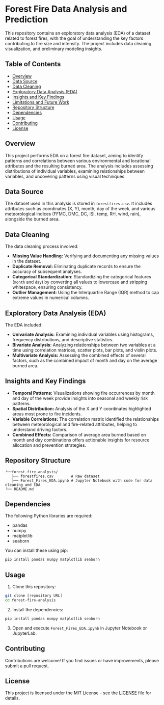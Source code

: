 # Forest Fire Data Analysis and Prediction

This repository contains an exploratory data analysis (EDA) of a dataset related to forest fires, with the goal of understanding the key factors contributing to fire size and intensity. The project includes data cleaning, visualization, and preliminary modeling insights.

## Table of Contents

- [Overview](#overview)
- [Data Source](#data-source)
- [Data Cleaning](#data-cleaning)
- [Exploratory Data Analysis (EDA)](#exploratory-data-analysis-eda)
- [Insights and Key Findings](#insights-and-key-findings)
- [Limitations and Future Work](#limitations-and-future-work)
- [Repository Structure](#repository-structure)
- [Dependencies](#dependencies)
- [Usage](#usage)
- [Contributing](#contributing)
- [License](#license)

## Overview

This project performs EDA on a forest fire dataset, aiming to identify patterns and correlations between various environmental and locational attributes and the resulting burned area. The analysis includes assessing distributions of individual variables, examining relationships between variables, and uncovering patterns using visual techniques.

## Data Source

The dataset used in this analysis is stored in `forestfires.csv`. It includes attributes such as coordinates (X, Y), month, day of the week, and various meteorological indices (FFMC, DMC, DC, ISI, temp, RH, wind, rain), alongside the burned area.

## Data Cleaning

The data cleaning process involved:

*   **Missing Value Handling:** Verifying and documenting any missing values in the dataset.
*   **Duplicate Removal:** Eliminating duplicate records to ensure the accuracy of subsequent analyses.
*   **Categorical Standardization:** Standardizing the categorical features (`month` and `day`) by converting all values to lowercase and stripping whitespace, ensuring consistency.
*   **Outlier Management:** Using the Interquartile Range (IQR) method to cap extreme values in numerical columns.

## Exploratory Data Analysis (EDA)

The EDA included:

*   **Univariate Analysis:**  Examining individual variables using histograms, frequency distributions, and descriptive statistics.
*   **Bivariate Analysis:** Analyzing relationships between two variables at a time using correlation matrices, scatter plots, bar plots, and violin plots.
*   **Multivariate Analysis:** Assessing the combined effects of several factors, such as the combined impact of month and day on the average burned area.

## Insights and Key Findings

*   **Temporal Patterns:** Visualizations showing fire occurrences by month and day of the week provide insights into seasonal and weekly risk patterns.
*   **Spatial Distribution:** Analysis of the X and Y coordinates highlighted areas most prone to fire incidents.
*   **Variable Correlations:** The correlation matrix identified the relationships between meteorological and fire-related attributes, helping to understand driving factors.
*   **Combined Effects:**  Comparison of average area burned based on month and day combinations offers actionable insights for resource allocation and prevention strategies.

## Repository Structure

```
└──forest-fire-analysis/
   ├── forestfires.csv        # Raw dataset
   ├── Forest_Fires_EDA.ipynb # Jupyter Notebook with code for data cleaning and EDA
└── README.md             
```

## Dependencies

The following Python libraries are required:

*   pandas
*   numpy
*   matplotlib
*   seaborn

You can install these using pip:

```bash
pip install pandas numpy matplotlib seaborn
```

## Usage

1.  Clone this repository:

   ```bash
   git clone [repository URL]
   cd forest-fire-analysis
   ```

2.  Install the dependencies:

   ```bash
   pip install pandas numpy matplotlib seaborn
   ```

3.  Open and execute `Forest_Fires_EDA.ipynb` in Jupyter Notebook or JupyterLab.

## Contributing

Contributions are welcome! If you find issues or have improvements, please submit a pull request.

## License

This project is licensed under the MIT License - see the [LICENSE](LICENSE) file for details.

